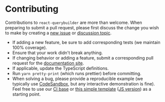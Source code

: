 # Contributing

Contributions to `react-querybuilder` are more than welcome. When preparing to submit a pull request, please first discuss the change you wish to make by creating a [new issue](https://github.com/react-querybuilder/react-querybuilder/issues/new) or [discussion topic](https://github.com/react-querybuilder/react-querybuilder/discussions/new).

- If adding a new feature, be sure to add corresponding tests (we maintain 100% coverage).
- Ensure that your work didn't break anything.
- If changing behavior or adding a feature, submit a corresponding pull request for the [documentation site](https://github.com/react-querybuilder/react-querybuilder.github.io/).
- If applicable, update the TypeScript definitions.
- Run `yarn pretty-print` (which runs prettier) before committing.
- When solving a bug, please provide a reproducible example (we typically use [CodeSandbox](https://codesandbox.io), but any interactive demonstration is fine). Feel free to use our [CI base](https://codesandbox.io/s/github/react-querybuilder/react-querybuilder/tree/HEAD/examples/ci) or [this simple template](https://codesandbox.io/s/github/react-querybuilder/react-querybuilder/tree/HEAD/examples/basic) ([JS version](https://codesandbox.io/s/github/react-querybuilder/react-querybuilder/tree/HEAD/examples/basic)) as a starting point.
